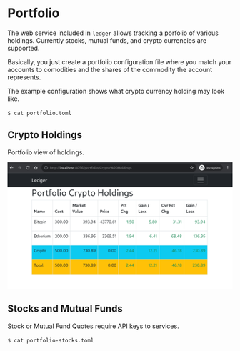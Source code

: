 # Portfolio

The web service included in `ledger` allows tracking a porfolio of various
holdings. Currently stocks, mutual funds, and crypto currencies are supported.

Basically, you just create a portfolio configuration file where you match your
accounts to comodities and the shares of the commodity the account represents.

The example configuration shows what crypto currency holding may look like.

`$ cat portfolio.toml`

## Crypto Holdings

Portfolio view of holdings.

![crypto holdings portfolio](webshots/portfolio-crypto.png)

## Stocks and Mutual Funds

Stock or Mutual Fund Quotes require API keys to services.

`$ cat portfolio-stocks.toml`
